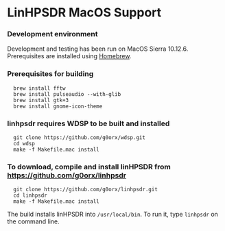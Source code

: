 # LinHPSDR MacOS Support

### Development environment

Development and testing has been run on MacOS Sierra 10.12.6. Prerequisites are installed using [Homebrew](https://brew.sh/).

### Prerequisites for building

```
  brew install fftw
  brew install pulseaudio --with-glib
  brew install gtk+3
  brew install gnome-icon-theme
```

### linhpsdr requires WDSP to be built and installed

```
  git clone https://github.com/g0orx/wdsp.git
  cd wdsp
  make -f Makefile.mac install
```

### To download, compile and install linHPSDR from https://github.com/g0orx/linhpsdr

```
  git clone https://github.com/g0orx/linhpsdr.git
  cd linhpsdr
  make -f Makefile.mac install
```

The build installs linHPSDR into `/usr/local/bin`. To run it, type `linhpsdr` on the command line. 


